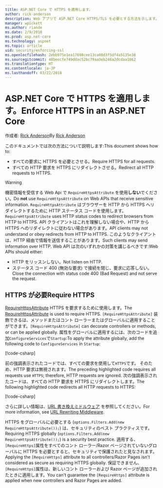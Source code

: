 ```yaml
---
title: ASP.NET Core で HTTPS を適用します。
author: rick-anderson
description: Web アプリで ASP.NET Core HTTPS/TLS を必要とする方法を示します。
manager: wpickett
ms.author: riande
ms.date: 2/9/2018
ms.prod: asp.net-core
ms.technology: aspnet
ms.topic: article
uid: security/enforcing-ssl
ms.openlocfilehash: 2ebb975e1ea17698cee13ca00d3f5df4a5135e38
ms.sourcegitcommit: 48beecfe749ddac52bc79aa3eb246a2dcdaa1862
ms.translationtype: HT
ms.contentlocale: ja-JP
ms.lasthandoff: 03/22/2018
---
```

# <a name="enforce-https-in-an-aspnet-core"></a><span data-ttu-id="2bb5a-103">ASP.NET Core で HTTPS を適用します。</span><span class="sxs-lookup"><span data-stu-id="2bb5a-103">Enforce HTTPS in an ASP.NET Core</span></span>

<span data-ttu-id="2bb5a-104">作成者: [Rick Anderson](https://twitter.com/RickAndMSFT)</span><span class="sxs-lookup"><span data-stu-id="2bb5a-104">By [Rick Anderson](https://twitter.com/RickAndMSFT)</span></span>

<span data-ttu-id="2bb5a-105">このドキュメントでは次の方法について説明します:</span><span class="sxs-lookup"><span data-stu-id="2bb5a-105">This document shows how to:</span></span>

- <span data-ttu-id="2bb5a-106">すべての要求に HTTPS を必要とさせる。</span><span class="sxs-lookup"><span data-stu-id="2bb5a-106">Require HTTPS for all requests.</span></span>
- <span data-ttu-id="2bb5a-107">すべての HTTP 要求を HTTPS にリダイレクトさせる。</span><span class="sxs-lookup"><span data-stu-id="2bb5a-107">Redirect all HTTP requests to HTTPS.</span></span>

> [!WARNING]
> <span data-ttu-id="2bb5a-108">機密情報を受信する Web Api で `RequireHttpsAttribute` を使用**しない**でください。</span><span class="sxs-lookup"><span data-stu-id="2bb5a-108">Do **not** use `RequireHttpsAttribute` on Web APIs that receive sensitive information.</span></span> <span data-ttu-id="2bb5a-109">`RequireHttpsAttribute` はブラウザーを HTTP から HTTPS へリダイレクトするために HTTP ステータス コードを使用します。</span><span class="sxs-lookup"><span data-stu-id="2bb5a-109">`RequireHttpsAttribute` uses HTTP status codes to redirect browsers from HTTP to HTTPS.</span></span> <span data-ttu-id="2bb5a-110">API クライアントはこれを理解しない場合や、HTTP から HTTPS へのリダイレクトに従わない場合があります。</span><span class="sxs-lookup"><span data-stu-id="2bb5a-110">API clients may not understand or obey redirects from HTTP to HTTPS.</span></span> <span data-ttu-id="2bb5a-111">このようなクライアントは、HTTP 経由で情報を送信することがあります。</span><span class="sxs-lookup"><span data-stu-id="2bb5a-111">Such clients may send information over HTTP.</span></span> <span data-ttu-id="2bb5a-112">Web API は次のいずれかの対策を講じるべきです:</span><span class="sxs-lookup"><span data-stu-id="2bb5a-112">Web APIs should either:</span></span>
>
>* <span data-ttu-id="2bb5a-113">HTTP をリッスンしない。</span><span class="sxs-lookup"><span data-stu-id="2bb5a-113">Not listen on HTTP.</span></span>
>* <span data-ttu-id="2bb5a-114">ステータス コード 400 (無効な要求) で接続を閉じ、要求に応答しない。
</span><span class="sxs-lookup"><span data-stu-id="2bb5a-114">Close the connection with status code 400 (Bad Request) and not serve the request.</span></span>

## <a name="require-https"></a><span data-ttu-id="2bb5a-115">HTTPS が必要</span><span class="sxs-lookup"><span data-stu-id="2bb5a-115">Require HTTPS</span></span>

<span data-ttu-id="2bb5a-116">[RequireHttpsAttribute](/dotnet/api/Microsoft.AspNetCore.Mvc.RequireHttpsAttribute) HTTPS を要求するために使用します。</span><span class="sxs-lookup"><span data-stu-id="2bb5a-116">The [RequireHttpsAttribute](/dotnet/api/Microsoft.AspNetCore.Mvc.RequireHttpsAttribute) is used to require HTTPS.</span></span> <span data-ttu-id="2bb5a-117">`[RequireHttpsAttribute]` 装飾できるは、メソッドまたはコント ローラーまたはグローバルに適用することができます。</span><span class="sxs-lookup"><span data-stu-id="2bb5a-117">`[RequireHttpsAttribute]` can decorate controllers or methods, or can be applied globally.</span></span> <span data-ttu-id="2bb5a-118">属性をグローバルに適用するには、次のコードを追加`ConfigureServices`で`Startup`:</span><span class="sxs-lookup"><span data-stu-id="2bb5a-118">To apply the attribute globally, add the following code to `ConfigureServices` in `Startup`:</span></span>

[!code-csharp[](authentication/accconfirm/sample/WebApp1/Startup.cs?name=snippet2&highlight=4-999)]

<span data-ttu-id="2bb5a-119">前の強調表示されたコードでは、すべての要求を使用して`HTTPS`です。 そのため、HTTP 要求は無視されます。</span><span class="sxs-lookup"><span data-stu-id="2bb5a-119">The preceding highlighted code requires all requests use `HTTPS`; therefore, HTTP requests are ignored.</span></span> <span data-ttu-id="2bb5a-120">次の強調表示されたコードは、すべての HTTP 要求を HTTPS にリダイレクトします。</span><span class="sxs-lookup"><span data-stu-id="2bb5a-120">The following highlighted code redirects all HTTP requests to HTTPS:</span></span>

[!code-csharp[](authentication/accconfirm/sample/WebApp1/Startup.cs?name=snippet_AddRedirectToHttps&highlight=7-999)]

<span data-ttu-id="2bb5a-121">さらに詳しい情報は、[URL 書き換えミドルウェア](xref:fundamentals/url-rewriting) を参照してください。</span><span class="sxs-lookup"><span data-stu-id="2bb5a-121">For more information, see [URL Rewriting Middleware](xref:fundamentals/url-rewriting).</span></span>

<span data-ttu-id="2bb5a-122">HTTPS をグローバルに必要とする (`options.Filters.Add(new RequireHttpsAttribute());`) は、セキュリティのベスト プラクティスです。</span><span class="sxs-lookup"><span data-stu-id="2bb5a-122">Requiring HTTPS globally (`options.Filters.Add(new RequireHttpsAttribute());`) is a security best practice.</span></span> <span data-ttu-id="2bb5a-123">適用する、`[RequireHttps]`属性をすべてのコント ローラー/Razor ページされていないグローバルに HTTPS を必要とすると、セキュリティで保護されたと見なされます。</span><span class="sxs-lookup"><span data-stu-id="2bb5a-123">Applying the `[RequireHttps]` attribute to all controllers/Razor Pages isn't considered as secure as requiring HTTPS globally.</span></span> <span data-ttu-id="2bb5a-124">保証できません、`[RequireHttps]`属性は、新しいコント ローラーおよび Razor ページが追加されたときに適用します。</span><span class="sxs-lookup"><span data-stu-id="2bb5a-124">You can't guarantee the `[RequireHttps]` attribute is applied when new controllers and Razor Pages are added.</span></span>
